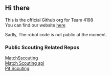 ## Hi there 

This is the official Github org for Team 4198 <br>
You can find our website [here](https://www.team4198.org/)

Sadly, The robot code is not public at the moment.

### Public Scouting Related Repos
[MatchSscouting](https://github.com/4198-Programmers/MeanScout_4198) <br>
[Match Scouting api](https://github.com/4198-Programmers/meanscout-api-rust) <br>
[Pit Scouting](https://github.com/4198-Programmers/VileScout) <br>

<!--

**Here are some ideas to get you started:**

🙋‍♀️ A short introduction - what is your organization all about?
🌈 Contribution guidelines - how can the community get involved?
👩‍💻 Useful resources - where can the community find your docs? Is there anything else the community should know?
🍿 Fun facts - what does your team eat for breakfast?
🧙 Remember, you can do mighty things with the power of [Markdown](https://docs.github.com/github/writing-on-github/getting-started-with-writing-and-formatting-on-github/basic-writing-and-formatting-syntax)
-->
